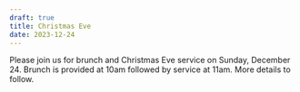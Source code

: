 ```yaml
---
draft: true
title: Christmas Eve
date: 2023-12-24
---
```


Please join us for brunch and Christmas Eve service on Sunday, December 24. Brunch is provided at 10am followed by service at 11am. More details to follow.

<!--more-->
